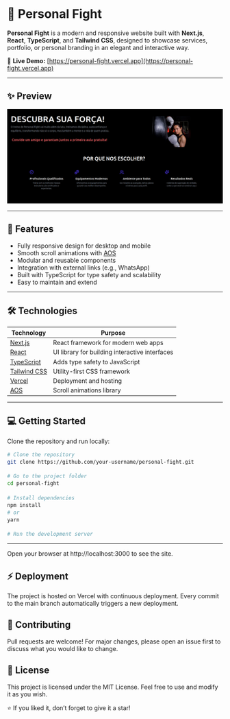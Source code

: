 # 🥊 Personal Fight


**Personal Fight** is a modern and responsive website built with **Next.js**, **React**, **TypeScript**, and **Tailwind CSS**, designed to showcase services, portfolio, or personal branding in an elegant and interactive way.  

🔗 **Live Demo:** [https://personal-fight.vercel.app](https://personal-fight.vercel.app)

---

## ✨ Preview

![Landing Page Screenshot](./public/preview.png)

---

## 🎯 Features
-  Fully responsive design for desktop and mobile  
-  Smooth scroll animations with [AOS](https://michalsnik.github.io/aos/)  
-  Modular and reusable components  
-  Integration with external links (e.g., WhatsApp)  
-  Built with TypeScript for type safety and scalability  
-  Easy to maintain and extend  

---

## 🛠 Technologies
| Technology | Purpose |
|------------|---------|
| [Next.js](https://nextjs.org/) | React framework for modern web apps |
| [React](https://reactjs.org/) | UI library for building interactive interfaces |
| [TypeScript](https://www.typescriptlang.org/) | Adds type safety to JavaScript |
| [Tailwind CSS](https://tailwindcss.com/) | Utility-first CSS framework |
| [Vercel](https://vercel.com/) | Deployment and hosting |
| [AOS](https://michalsnik.github.io/aos/) | Scroll animations library |

---

## 💻 Getting Started
Clone the repository and run locally:

```bash
# Clone the repository
git clone https://github.com/your-username/personal-fight.git

# Go to the project folder
cd personal-fight

# Install dependencies
npm install
# or
yarn

# Run the development server

```


---

Open your browser at http://localhost:3000 to see the site.

## ⚡ Deployment

The project is hosted on Vercel with continuous deployment.
Every commit to the main branch automatically triggers a new deployment.

## 🤝 Contributing

Pull requests are welcome! For major changes, please open an issue first to discuss what you would like to change.

## 📄 License

This project is licensed under the MIT License.
Feel free to use and modify it as you wish.

⭐️ If you liked it, don’t forget to give it a star!
